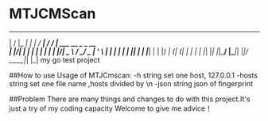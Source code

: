 # MTJCMScan
 __  __ _____   _     ____ __  __ ____                  
|  \/  |_   _| | |  / ___|  \/  / ___|  ___ __ _ _ __  
| |\/| | | |_  | | | |   | |\/| \___ \ / __/ _  | '_ \ 
| |  | | | | |_| | | |___| |  | |___) | (_| (_| | | | |
|_|  |_| |_|\___/  |\____|_|  |_|____/ \___\__,_|_| |_|
my go test project

##How to use
Usage of MTJCmscan:
  -h string
        set one host, 127.0.0.1
  -hosts string
        set one file name ,hosts divided by \n
  -json string
        json of fingerprint
        
        
##Problem
There are many things and changes to do with this project.It's just a try of my coding capacity
Welcome to give me advice！
